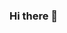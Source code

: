 ### Hi there 👋

<!--
**carlitosos/carlitosos** is a ✨ _special_ ✨ repository because its `README.md` (this file) appears on your GitHub profile.

Here are some ideas to get you started:

- 🔭 I’m currently working on front-end
- 🌱 I’m currently learning react
- 👯 I’m looking to collaborate on project
- 🤔 I’m looking for help with ...
- 💬 Ask me about anything
- 📫 How to reach me: muratbozacı@gmail.com
- 😄 
- ⚡ Fun fact: html-css-bootstrap
-->

